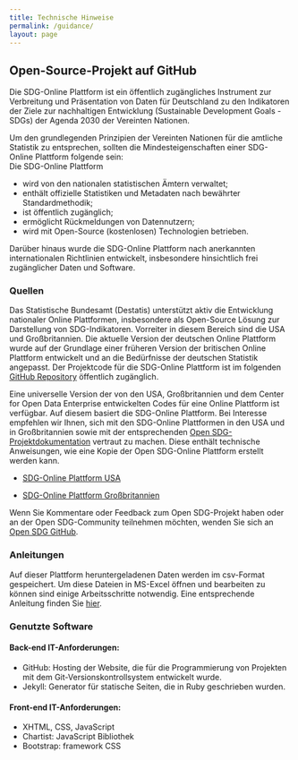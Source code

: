 ```yaml
---
title: Technische Hinweise
permalink: /guidance/
layout: page
---
```


## Open-Source-Projekt auf GitHub

Die SDG-Online Plattform ist ein öffentlich zugängliches Instrument zur Verbreitung und Präsentation von Daten für Deutschland zu den Indikatoren der Ziele zur nachhaltigen Entwicklung (Sustainable Development Goals - SDGs) der Agenda 2030 der Vereinten Nationen.

Um den grundlegenden Prinzipien der Vereinten Nationen für die amtliche Statistik zu entsprechen, sollten die Mindesteigenschaften einer SDG-Online Plattform folgende sein: <br>
Die SDG-Online Plattform
- wird von den nationalen statistischen Ämtern verwaltet;
- enthält offizielle Statistiken und Metadaten nach bewährter Standardmethodik;
- ist öffentlich zugänglich;
- ermöglicht Rückmeldungen von Datennutzern;
- wird mit Open-Source (kostenlosen) Technologien betrieben.

Darüber hinaus wurde die SDG-Online Plattform nach anerkannten internationalen Richtlinien entwickelt, insbesondere hinsichtlich frei zugänglicher Daten und Software.


### Quellen

Das Statistische Bundesamt (Destatis) unterstützt aktiv die Entwicklung nationaler Online Plattformen, insbesondere als Open-Source Lösung zur Darstellung von SDG-Indikatoren. Vorreiter in diesem Bereich sind die USA und Großbritannien. Die aktuelle Version der deutschen Online Plattform wurde auf der Grundlage einer früheren Version der britischen Online Plattform entwickelt und an die Bedürfnisse der deutschen Statistik angepasst. Der Projektcode für die SDG-Online Plattform ist im folgenden [GitHub Repository](https://github.com/G205SDGs/sdg-indicators) öffentlich zugänglich.

Eine universelle Version der von den USA, Großbritannien und dem Center for Open Data Enterprise entwickelten Codes für eine Online Plattform ist verfügbar. Auf diesem basiert die SDG-Online Plattform. Bei Interesse empfehlen wir Ihnen, sich mit den SDG-Online Plattformen in den USA und in Großbritannien sowie mit der entsprechenden [Open SDG-Projektdokumentation](https://open-sdg.readthedocs.io/en/latest/) vertraut zu machen. Diese enthält technische Anweisungen, wie eine Kopie der Open SDG-Online Plattform erstellt werden kann.

- [SDG-Online Plattform USA](https://sdg.data.gov/)

- [SDG-Online Plattform Großbritannien](https://sustainabledevelopment-uk.github.io)

Wenn Sie Kommentare oder Feedback zum Open SDG-Projekt haben oder an der Open SDG-Community teilnehmen möchten, wenden Sie sich an [Open SDG GitHub](https://github.com/open-sdg/open-sdg/issues).

### Anleitungen
Auf dieser Plattform heruntergeladenen Daten werden im csv-Format gespeichert. Um diese Dateien in MS-Excel öffnen und bearbeiten zu können sind einige Arbeitsschritte notwendig. Eine entsprechende Anleitung finden Sie [hier](https://G205SGDs.github.io/sdg-indicators/public/HowToCsvDownload.pdf).

### Genutzte Software

#### Back-end IT-Anforderungen:
- GitHub: Hosting der Website, die für die Programmierung von Projekten mit dem Git-Versionskontrollsystem entwickelt wurde.
- Jekyll: Generator für statische Seiten, die in Ruby geschrieben wurden.

#### Front-end IT-Anforderungen:
- XHTML, CSS, JavaScript
- Chartist: JavaScript Bibliothek
- Bootstrap: framework CSS
